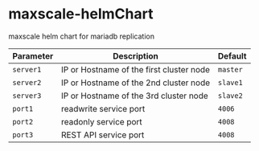 # maxscale-helmChart

maxscale helm chart for mariadb replication 



| Parameter                 | Description                                     | Default                                                 |
|---------------------------|--------------------------------------------------------|--------------------------------------------------|
| ` server1 `               | IP or Hostname of the first cluster node               | `master`                                         |
| ` server2 `               | IP or Hostname of the 2nd cluster node              | `slave1`                                         |
| ` server3 `               | IP or Hostname of the 3rd cluster node               | `slave2`                                         |
| ` port1   `               |       readwrite service port                           | `4006`                                           |
| ` port2   `               |       readonly service port                            | `4008`                                           |
| ` port3   `               |       REST API service port                            | `4008`                                           |


